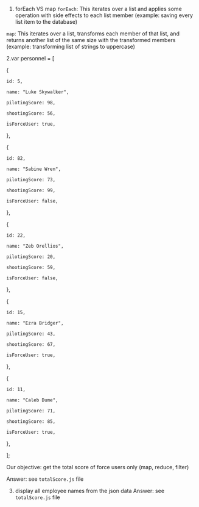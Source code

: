 1. forEach VS map
`forEach`: This iterates over a list and applies some operation with side effects to each list member 
(example: saving every list item to the database)

`map`: This iterates over a list, transforms each member of that list, and returns another list of the same size
 with the transformed members (example: transforming list of strings to uppercase)
 
2.var personnel = [

  {

    id: 5,

    name: "Luke Skywalker",

    pilotingScore: 98,

    shootingScore: 56,

    isForceUser: true,

  },

  {

    id: 82,

    name: "Sabine Wren",

    pilotingScore: 73,

    shootingScore: 99,

    isForceUser: false,

  },

  {

    id: 22,

    name: "Zeb Orellios",

    pilotingScore: 20,

    shootingScore: 59,

    isForceUser: false,

  },

  {

    id: 15,

    name: "Ezra Bridger",

    pilotingScore: 43,

    shootingScore: 67,

    isForceUser: true,

  },

  {

    id: 11,

    name: "Caleb Dume",

    pilotingScore: 71,

    shootingScore: 85,

    isForceUser: true,

  },

];

Our objective: get the total score of force users only
(map, reduce, filter)

Answer: see `totalScore.js` file

3. display all employee names from the json data
Answer: see `totalScore.js` file
